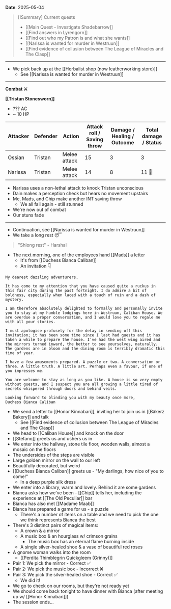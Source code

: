 **Date**: 2025-05-04

> [!Summary] Current quests
> - [[Main Quest - Investigate Shadebarrow]]
> - [[Find answers in Lyrengorn]]
> - [[Find out who my Patron is and what she wants]]
> - [[Narissa is wanted for murder in Westruun]]
> - [[Find evidence of collusion between The League of Miracles and The Clasp]]

---
- We pick back up at the [[Herbalist shop (now leatherworking store)]]
	- See [[Narissa is wanted for murder in Westruun]]
---
**Combat ⚔️**

**[[Tristan Stonesworn]]**
- ??? AC
- ~ 10 HP

| Attacker | Defender | Action       | Attack roll / Saving throw | Damage / Healing / Outcome | Total damage / Status |
| -------- | -------- | ------------ | -------------------------- | -------------------------- | --------------------- |
| Ossian   | Tristan  | Melee attack | 15                         | 3                          | 3                     |
| Narissa  | Tristan  | Melee attack | 14                         | 8                          | 11 🥴                 |
- Narissa uses a non-lethal attack to knock Tristan unconscious
- Dain makes a perception check but hears no movement upstairs
- Me, Mads, and Chip make another INT saving throw
	- We all fail again - still stunned
- We're now out of combat
- Our stuns fade
---
- Continuation, see [[Narissa is wanted for murder in Westruun]]
- We take a long rest 😴

> "Shlong rest" - Harshal

- The next morning, one of the employees hand [[Mads]] a letter
	- It's from [[Duchess Bianca Caliban]]
	- An invitation 👇

```
My dearest dazzling adventurers,

It has come to my attention that you have caused quite a ruckus in this fair city during the past fortnight. I do admire a bit of boldness, especially when laced with a touch of ruin and a dash of mystery.

I am therefore absolutely delighted to formally and personally invite you to stay at my humble lodgings here in Westruun, Caliban House. We are overdue a proper conversation, and I would love you to regale me with all your stories. 

I must apologise profusely for the delay in sending off this invitation; it has been some time since I last had guests and it has taken a while to prepare the house. I’ve had the west wing aired and the mirrors turned inward, the better to see yourselves, naturally. The gardens are in bloom and the dining room is terribly dramatic this time of year.

I have a few amusements prepared. A puzzle or two. A conversation or three. A little truth. A little art. Perhaps even a favour, if one of you impresses me.

You are welcome to stay as long as you like. A house is so very empty without guests, and I suspect you are all growing a little tired of secrets whispered through doors and behind veils.

Looking forward to blinding you with my beauty once more,
Duchess Bianca Caliban
```

- We send a letter to [[Honor Kinnabari]], inviting her to join us in [[Bäkerz Bakery]] and talk
	- See [[Find evidence of collusion between The League of Miracles and The Clasp]]
- We head to [[Caliban House]] and knock on the door
- [[Stefano]] greets us and ushers us in
- We enter into the hallway, stone tile floor, wooden walls, almost a mosaic on the floors
- The undersides of the steps are visible
- Large golden mirror on the wall to our left
- Beautifully decorated, but weird
- [[Duchess Bianca Caliban]] greets us - "My darlings, how nice of you to come!"
	- In a deep purple silk dress
- We enter into a library, warm and lovely. Behind it are some gardens
- Bianca asks how we've been - [[Chip]] tells her, including the experience at [[The Old Peculiar]] bar
- Bianca has also met [[Madame Maab]]
- Bianca has prepared a game for us - a puzzle
	- There's a number of items on a table and we need to pick the one we think represents Bianca the best
- There's 3 distinct pairs of magical items:
	- A crown & a mirror
	- A music box & an hourglass w/ crimson grains
		- The music box has an eternal flame burning inside
	- A single silver-healed shoe & a vase of beautiful red roses
- A gnome woman walks into the room
	- [[Perdita Thimblegrin Quickgleem (Grinny)]]
- Pair 1: We pick the mirror - Correct ✅
- Pair 2: We pick the music box - Incorrect ❌
- Pair 3: We pick the silver-healed shoe - Correct ✅
	- We did it!
- We go to check on our rooms, but they're not ready yet
- We should come back tonight to have dinner with Bianca (after meeting up w/ [[Honor Kinnabari]])
- The session ends...